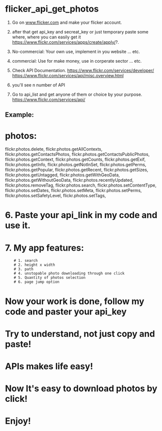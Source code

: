 # flicker_api_get_photos

1. Go on www.flicker.com and make your flicker account.
2. after that get api_key and secreat_key or just temporary paste some where, where you can easily get it
https://www.flickr.com/services/apps/create/apply/?.

3. No-commercial: Your own use, implement in you website ... etc.
4. commercial: Use for make money, use in corperate sector ... etc.
5. Check API Documentation.
https://www.flickr.com/services/developer/
https://www.flickr.com/services/api/misc.overview.html

6. you'll see n number of API
7. Go to api_list and get anyone of them or choice by your purpose.
   https://www.flickr.com/services/api/


## Example:

# photos: 
 flickr.photos.delete, 
 flickr.photos.getAllContexts, 
 flickr.photos.getContactsPhotos, 
 flickr.photos.getContactsPublicPhotos, 
 flickr.photos.getContext, 
 flickr.photos.getCounts, 
 flickr.photos.getExif, 
 flickr.photos.getInfo, 
 flickr.photos.getNotInSet, 
 flickr.photos.getPerms, 
 flickr.photos.getPopular, 
 flickr.photos.getRecent, 
 flickr.photos.getSizes, 
 flickr.photos.getUntagged, 
 flickr.photos.getWithGeoData, 
 flickr.photos.getWithoutGeoData, 
 flickr.photos.recentlyUpdated, 
 flickr.photos.removeTag, 
 flickr.photos.search, 
 flickr.photos.setContentType, 
 flickr.photos.setDates, 
 flickr.photos.setMeta, 
 flickr.photos.setPerms, 
 flickr.photos.setSafetyLevel, 
 flickr.photos.setTags,
        
# 6. Paste your api_link in my code and use it.
# 7. My app features:
        # 1. search
        # 2. height x width
        # 3. path
        # 4. unstopable photo downloading through one click
        # 5. Quantity of photos selection
        # 6. page jump option

# Now your work is done, follow my code and paster your api_key

# Try to understand, not just copy and paste!
# APIs makes life easy!
# Now It's easy to download photos by click!

# Enjoy!
